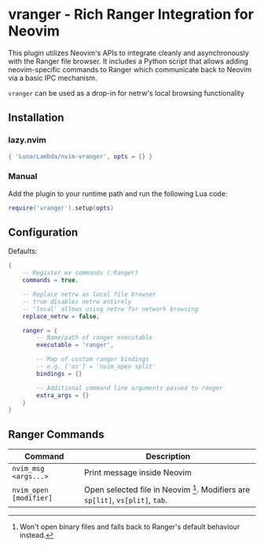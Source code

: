 # vranger - Rich Ranger Integration for Neovim

This plugin utilizes Neovim's APIs to integrate cleanly and asynchronously with the Ranger file
browser. It includes a Python script that allows adding neovim-specific commands to Ranger which
communicate back to Neovim via a basic IPC mechanism.

`vranger` can be used as a drop-in for netrw's local browsing functionality

## Installation

### lazy.nvim

```lua
{ 'LunarLambda/nvim-vranger', opts = {} }
```

### Manual

Add the plugin to your runtime path and run the following Lua code:

```lua
require('vranger').setup(opts)
```

## Configuration

Defaults:

```lua
{
    -- Register ex commands (:Ranger)
    commands = true,

    -- Replace netrw as local file browser
    -- true disables netrw entirely
    -- 'local' allows using netrw for network browsing
    replace_netrw = false,

    ranger = {
        -- Name/path of ranger executable
        executable = 'ranger',

        -- Map of custom ranger bindings
        -- e.g. ['os'] = 'nvim_open split'
        bindings = {}

        -- Additional command line arguments passed to ranger
        extra_args = {}
    }
}
```

## Ranger Commands

Command                | Description
-----------------------|----------------------------
`nvim_msg <args...>`   | Print message inside Neovim
`nvim_open [modifier]` | Open selected file in Neovim [^1]. Modifiers are `sp[lit]`, `vs[plit]`, `tab`.

[^1]: Won't open binary files and falls back to Ranger's default behaviour instead.
